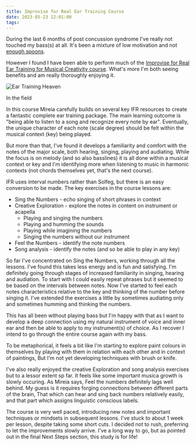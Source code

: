 ```yaml
---
title: Improvise for Real Ear Training Course
date: 2023-05-23 12:01:00
tags:
---
```


During the last 6 months of post concussion syndrome I've really not touched my bass(s) at all. It's been a mixture of low motivation and not [enough spoons](https://neurodiverging.medium.com/neurodivergent-spoons-forks-how-to-explain-autism-and-fatigue-460efbb6bfa4).

However I found I have been able to perform much of the [Improvise for Real Ear Training for Musical Creativity course](https://improviseforreal.com/products/ear-training-musical-creativity). What's more I'm both seeing benefits and am really thoroughly enjoying it.

![Ear Training Heaven](/images/lakeside-ear-training.jpg)
<figcaption>In the field</figcaption>

In this course Mireia carefully builds on several key IFR resources to create a fantastic complete ear training package. The main learning outcome is "being able to listen to a song and recognize every note by ear". Eventually, the unique character of each note (scale degree) should be felt within the musical context (key) being played. 

But more than that, I've found it develops a familiarity and comfort with the notes of the major scale, both hearing, singing, playing and audiating. While the focus is on melody (and so also basslines) it is all done within a musical context or key and I'm identifying more when listening to music in harmonic contexts (not chords themselves yet, that's the next course). 

IFR uses interval numbers rather than Solfeg, but there is an easy conversion to be made. The key exercises in the course lessons are:

- Sing the Numbers - echo singing of short phrases in context
- Creative Exploration - explore the notes in content on instrument or acapella
  - Playing and singing the numbers
  - Playing and humming the sounds
  - Playing while imagining the numbers
  - Singing the numbers without our instrument
- Feel the Numbers - identify the note numbers
- Song analysis - identify the notes (and so be able to play in any key)

 So far I've concentrated on Sing the Numbers, working through all the lessons. I've found this takes less energy and is fun and satisfying. I'm definitely going through stages of increased familiarity in singing, hearing and audiation. To start with I could easily repeat phrases but it seemed to be based on the intervals between notes. Now I've started to feel each notes characteristics relative to the key and thinking of the number before singing it. I've extended the exercises a little by sometimes audiating only and sometimes humming and thinking the numbers.
 
 This has all been without playing bass but I'm happy with that as I want to develop a deep connection using my natural instrument of voice and inner ear and then be able to apply to my instrument(s) of choice. As I recover I intend to go through the entire course again with my bass. 
 
 To be metaphorical, it feels a bit like I'm starting to explore paint colours in themselves by playing with them in relation with each other and in context of paintings, But I'm not yet developing techniques with brush or knife. 
 
 I've also really enjoyed the creative Exploration and song analysis exercises but to a lessor extent sp far. It feels like some important musica growth is slowly occuring. As Mireia says, Feel the numbers definitely lags well behind. My guess is it requires forging connections between different parts of the brain, That which can hear and sing back numbers relatively easily, and that part which assigns linguistic conscious labels.

 The course is very well paced, introducing new notes and important techniques or mindsets in subsequent lessons. I've stuck to about 1 week per lesson, despite taking some short cuts. I decided not to rush, preferring to let the improvements slowly arrive. I've a long way to go, but as pointed out in the final Next Steps section, this study is for life!